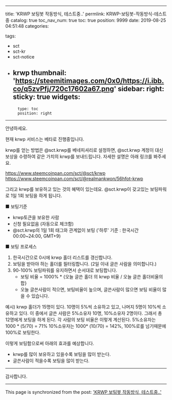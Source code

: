 
---
title: 'KRWP 보팅봇 작동방식, 테스트중..'
permlink: KRWP-보팅봇-작동방식-테스트중
catalog: true
toc_nav_num: true
toc: true
position: 9999
date: 2019-08-25 04:51:48
categories:

tags:
- sct
- sct-kr
- sct-notice
- krwp
thumbnail: 'https://steemitimages.com/0x0/https://i.ibb.co/q5zvPfj/720c17602a67.png'
sidebar:
    right:
        sticky: true
widgets:
    -
        type: toc
        position: right
---


안녕하세요.

현재 krwp 서비스는 베타로 진행중입니다.

krwp를 얻는 방법은 @sct.krwp를 베네피셔리로 설정하면, @sct.krwp 계정이 대신 보상을 수령하여 같은 가치의 krwp를 보내드립니다. 자세한 설명은 아래 링크를 봐주세요.

https://www.steemcoinpan.com/sct/@sct/krwp
https://www.steemcoinpan.com/sct/@realmankwon/56hfot-krwp

그리고 krwp를 보유하고 있는 것의 혜택이 있는데요.
@sct.krwp이 갖고있는 보팅파워로 1일 1회 보팅을 하게 됩니다.

■ 보팅기준
* krwp토큰을 보유한 사람
* 신청 필요없음 (자동으로 체크함)
* @sct.krwp의 1일 1회 태그와 관계없이 보팅 ('하루' 기준 : 한국시간 00:00~24:00, GMT+9)

■ 보팅 프로세스
1. 한국시간으로 0시에 krwp 홀더 리스트를 갱신합니다.
2. 보팅을 받아야 하는 홀더를 필터링합니다. (2일 이내 글쓴 사람을 의미합니다.)
3. 90-100% 보팅파워를 유지하면서 순서대로 보팅합니다.
    * 보팅 비율 = 1000% * {오늘 글쓴 홀더 의 krwp 비율  / 오늘 글쓴 홀더비율의 합} 
    * 오늘 글쓴사람이 적으면, 보팅비율이 높으며, 글쓴사람이 많으면 보팅 비율이 많을 수 있습니다.

예시)
krwp 홀더가 15명이 있다. 10명이 5%씩 소유하고 있고, 나머지 5명이 10%씩 소유하고 있다.
이 중에서 글쓴 사람은 5%소유자 10명, 10%소유자 2명이다. 그래서 총 12명에게 보팅을 하게 된다.
각 사람의 보팅 비율은 이렇게 계산된다. 
5%소유자는 1000 * (5/70) = 71%
10%소유자는 1000* (10/70) = 142%, 100%로를 넘기때문에 100%로 보팅한다.

이렇게 보팅함으로써 아래의 효과를 예상합니다.
* krwp를 많이 보유하고 있을수록 보팅을 많이 받는다.
* 글쓴사람이 적을수록 보팅을 많이 받는다.

----

감사합니다.

- - -

This page is synchronized from the post: ['KRWP 보팅봇 작동방식, 테스트중..'](https://steempeak.com/@jacobyu/krwp)
